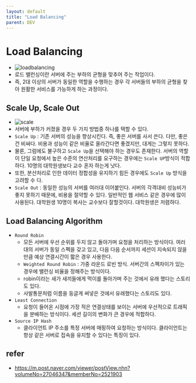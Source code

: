 ```yaml
---
layout: default
title: "Load Balancing"
parent: DEV
---
```


# Load Balancing
- ![loadbalancing](https://post-phinf.pstatic.net/MjAxOTEyMTBfMjE3/MDAxNTc1OTU0ODk1ODQ3.-GJxkoK7Apn4l0K5L1OXN4NFGsseRoaNhW2r0KIQJdog.0BchcWEI-WS-uEb3iRRrD0JyO_6eZoIWh7xf4f4J2fMg.JPEG/%EB%A1%9C%EB%93%9C%EB%B0%B8%EB%9F%B0%EC%84%9C_%EC%95%84%ED%82%A4%ED%85%8D%EC%B2%98.jpg?type=w1200)
- 로드 밸런싱이란 서버에 주는 부하의 균형을 맞추어 주는 작업이다.
- 즉, 2대 이상의 서버가 동일한 역할을 수행하는 경우 각 서버들의 부하의 균형을 찾아 원활한 서비스를 가능하게 하는 과정이다.

## Scale Up, Scale Out
- ![scale](https://post-phinf.pstatic.net/MjAxOTEyMTBfMjk1/MDAxNTc1OTU1MDI2NTY4.Zxj8nWGb6G6jtHDAZPPDf-dPZnpb_hsd7ydWw5lW7vAg.AucOXPJnmLyGiHr8KpVD9Dsy59FsWv5p7qJnSyW_YFAg.JPEG/%EB%A1%9C%EB%93%9C%EB%B0%B8%EB%9F%B0%EC%8B%B1_%EC%8A%A4%EC%BC%80%EC%9D%BC.jpg?type=w1200)
- 서버에 부하가 커졌을 경우 두 가지 방법중 하나를 택할 수 있다.
- `Scale Up` : 기존 서버의 성능을 향상시킨다. 즉, 좋은 서버를 사서 쓴다. 다만, 좋은 건 비싸다. 비용과 성능이 같은 비율로 올라간다면 좋겠지만, 대게는 그렇지 못하다.
- 물론, 그럼에도 불구하고 `Scale Up`을 선택해야 하는 경우도 존재한다. 서버의 역할이 단일 요청에서 높은 수준의 연산처리를 요구하는 경우에는 `Scale UP`방식이 적합하다. 10명의 대학원생보다 교수 혼자 하는게 낫다.
- 또한, 분산처리로 인한 데이터 정합성을 유지하기 힘든 경우에도 `Scale Up` 방식을 고려할 수 다. 
- `Scale Out` : 동일한 성능의 서버를 여러대 이어붙인다. 서버의 각격대비 성능비가 좋지 못하기 때문에, 비용을 절약할 수 있다. 일반적인 웹 서비스 같은 경우에 많이 사용된다. 대학원생 10명이 복사는 교수보다 잘할것이다. 대학원생은 저렴하다.

## Load Balancing Algorithm

- `Round Robin` 
  -  모든 서버에 우선 순위를 두지 않고 돌아가며 요청을 처리하는 방식이다. 여러 대의 서버가 동일 스펙을 갖고 있고, 다음 다음 순서까지 세션이 지속되지 않을 만큼 예상 연결시간이 짧은 경우 사용한다.
  -  `Weighted Round Robin` : 가중 라운드 로빈 방식. 서버간의 스펙차이가 있는 경우에 밸런싱 비율을 정해주는 방식이다.
  - robin이라는 새가 새끼들에게 먹이를 돌아가며 주는 것에서 유래 했다는 스토리도 있다.
  - 사발통문처럼 이름을 둥글게 써넣은 것에서 유래했다는 스토리도 있다.
- `Least Connection`
  - 요청이 들어온 시점에 가장 적은 연결상태를 보이는 서버에 우선적으로 트래픽을 분배하는 방식이다. 세션 길이의 변화가 큰 경우에 적합하다.
- `Source IP Hash`
  - 클라이언트 IP 주소를 특정 서버에 매핑하여 요청하는 방식이다. 클라이언트는 항상 같은 서버로 접속을 유지할 수 있다는 특징이 있다.


## refer
- https://m.post.naver.com/viewer/postView.nhn?volumeNo=27046347&memberNo=2521903